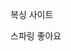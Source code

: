 복싱 사이트 
<!-- Section 2. GUI로 add. commit, push 하기 -->

<!-- 밑의 코드는
     Section 2. comflict 실습 수업 -->
스파링 좋아요
